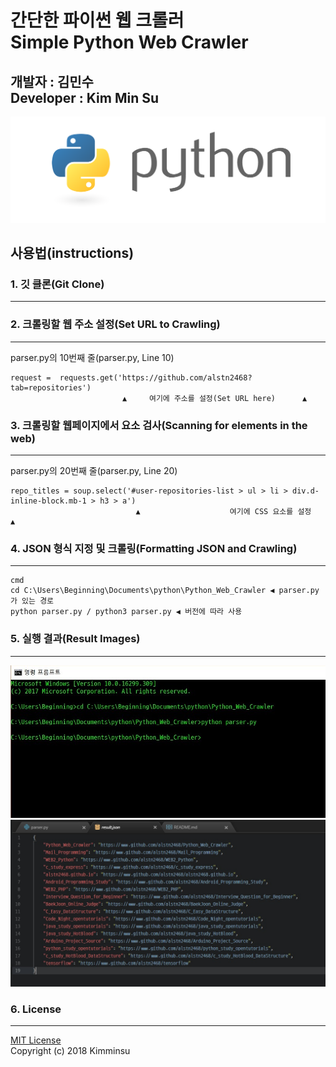 간단한 파이썬 웹 크롤러<br/>
Simple Python Web Crawler
======================
개발자 : 김민수<br/>
Developer : Kim Min Su
---------------------
![Python](images/Logo.png)
## 사용법(instructions)

### 1. 깃 클론(Git Clone)
- - -
### 2. 크롤링할 웹 주소 설정(Set URL to Crawling)
- - -
parser.py의 10번째 줄(parser.py, Line 10)
```
request =  requests.get('https://github.com/alstn2468?tab=repositories')
                         ▲     여기에 주소를 설정(Set URL here)      ▲
```
### 3. 크롤링할 웹페이지에서 요소 검사(Scanning for elements in the web)
- - -
parser.py의 20번째 줄(parser.py, Line 20)
```
repo_titles = soup.select('#user-repositories-list > ul > li > div.d-inline-block.mb-1 > h3 > a')
                            ▲                    여기에 CSS 요소를 설정                      ▲
```
### 4. JSON 형식 지정 및 크롤링(Formatting JSON and Crawling)
- - -
```
cmd
cd C:\Users\Beginning\Documents\python\Python_Web_Crawler ◀ parser.py가 있는 경로
python parser.py / python3 parser.py ◀ 버전에 따라 사용
```
### 5. 실행 결과(Result Images)
- - -
![Command Result](images/1.jpg)
![JSON Result](images/2.jpg)
### 6. License
- - -
[MIT License](/LICENSE)<br/>
Copyright (c) 2018 Kimminsu
